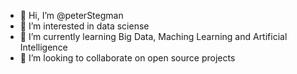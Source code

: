 - 👋 Hi, I’m @peterStegman
- 👀 I’m interested in data sciense
- 🌱 I’m currently learning Big Data, Maching Learning and Artificial Intelligence
- 💞️ I’m looking to collaborate on open source projects


<!---
- 📫 How to reach me ...
peterStegman/peterStegman is a ✨ special ✨ repository because its `README.md` (this file) appears on your GitHub profile.
You can click the Preview link to take a look at your changes.
--->

